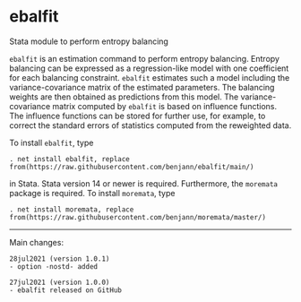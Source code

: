 # ebalfit
Stata module to perform entropy balancing

`ebalfit` is an estimation command to perform entropy balancing.
Entropy balancing can be expressed as a regression-like model with one
coefficient for each balancing constraint. `ebalfit` estimates such a model
including the variance-covariance matrix of the estimated parameters. The
balancing weights are then obtained as predictions from this model. The
variance-covariance matrix computed by `ebalfit` is based on influence
functions. The influence functions can be stored for further use, for example,
to correct the standard errors of statistics computed from the reweighted data.

To install `ebalfit`, type

    . net install ebalfit, replace from(https://raw.githubusercontent.com/benjann/ebalfit/main/)

in Stata. Stata version 14 or newer is required. Furthermore, the `moremata` package
is required. To install `moremata`, type

    . net install moremata, replace from(https://raw.githubusercontent.com/benjann/moremata/master/)

---

Main changes:

    28jul2021 (version 1.0.1)
    - option -nostd- added

    27jul2021 (version 1.0.0)
    - ebalfit released on GitHub
